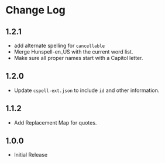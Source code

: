 # Change Log

## 1.2.1
- add alternate spelling for `cancellable`
- Merge Hunspell-en_US with the current word list.
- Make sure all proper names start with a Capitol letter.

## 1.2.0
- Update `cspell-ext.json` to include `id` and other information.

## 1.1.2
- Add Replacement Map for quotes.

## 1.0.0
- Initial Release